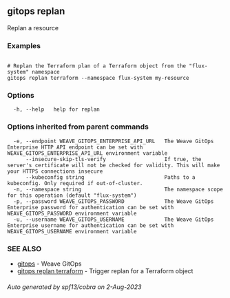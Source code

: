 ## gitops replan

Replan a resource

### Examples

```

# Replan the Terraform plan of a Terraform object from the "flux-system" namespace
gitops replan terraform --namespace flux-system my-resource

```

### Options

```
  -h, --help   help for replan
```

### Options inherited from parent commands

```
  -e, --endpoint WEAVE_GITOPS_ENTERPRISE_API_URL   The Weave GitOps Enterprise HTTP API endpoint can be set with WEAVE_GITOPS_ENTERPRISE_API_URL environment variable
      --insecure-skip-tls-verify                   If true, the server's certificate will not be checked for validity. This will make your HTTPS connections insecure
      --kubeconfig string                          Paths to a kubeconfig. Only required if out-of-cluster.
  -n, --namespace string                           The namespace scope for this operation (default "flux-system")
  -p, --password WEAVE_GITOPS_PASSWORD             The Weave GitOps Enterprise password for authentication can be set with WEAVE_GITOPS_PASSWORD environment variable
  -u, --username WEAVE_GITOPS_USERNAME             The Weave GitOps Enterprise username for authentication can be set with WEAVE_GITOPS_USERNAME environment variable
```

### SEE ALSO

* [gitops](gitops.md)	 - Weave GitOps
* [gitops replan terraform](gitops_replan_terraform.md)	 - Trigger replan for a Terraform object

###### Auto generated by spf13/cobra on 2-Aug-2023

